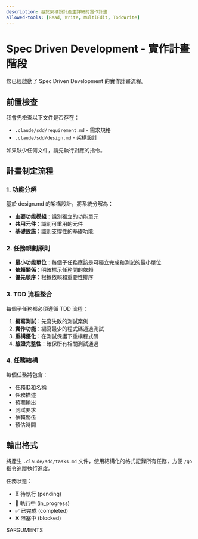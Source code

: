 ```yaml
---
description: 基於架構設計產生詳細的實作計畫
allowed-tools: [Read, Write, MultiEdit, TodoWrite]
---
```


# Spec Driven Development - 實作計畫階段

您已經啟動了 Spec Driven Development 的實作計畫流程。

## 前置檢查

我會先檢查以下文件是否存在：
- `.claude/sdd/requirement.md` - 需求規格
- `.claude/sdd/design.md` - 架構設計

如果缺少任何文件，請先執行對應的指令。

## 計畫制定流程

### 1. 功能分解
基於 design.md 的架構設計，將系統分解為：
- **主要功能模組**：識別獨立的功能單元
- **共用元件**：識別可重用的元件
- **基礎設施**：識別支撐性的基礎功能

### 2. 任務規劃原則
- **最小功能單位**：每個子任務應該是可獨立完成和測試的最小單位
- **依賴關係**：明確標示任務間的依賴
- **優先順序**：根據依賴和重要性排序

### 3. TDD 流程整合
每個子任務都必須遵循 TDD 流程：
1. **編寫測試**：先寫失敗的測試案例
2. **實作功能**：編寫最少的程式碼通過測試
3. **重構優化**：在測試保護下重構程式碼
4. **驗證完整性**：確保所有相關測試通過

### 4. 任務結構
每個任務將包含：
- 任務ID和名稱
- 任務描述
- 預期輸出
- 測試要求
- 依賴關係
- 預估時間

## 輸出格式

將產生 `.claude/sdd/tasks.md` 文件，使用結構化的格式記錄所有任務，方便 `/go` 指令追蹤執行進度。

任務狀態：
- ⏳ 待執行 (pending)
- 🔄 執行中 (in_progress)
- ✅ 已完成 (completed)
- ❌ 阻塞中 (blocked)

$ARGUMENTS
